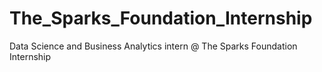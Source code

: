 # The_Sparks_Foundation_Internship
Data Science and Business Analytics intern @ The Sparks Foundation Internship 
